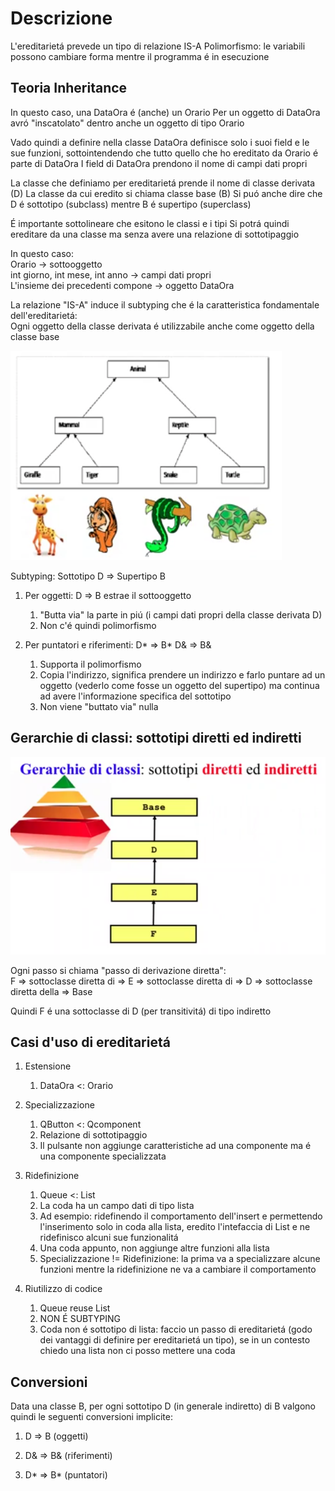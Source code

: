 # Descrizione

L'ereditarietá prevede un tipo di relazione IS-A
Polimorfismo: le variabili possono cambiare forma mentre il programma é in esecuzione

## Teoria Inheritance

In questo caso, una DataOra é (anche) un Orario
Per un oggetto di DataOra avró "inscatolato" dentro anche un oggetto di tipo Orario

Vado quindi a definire nella classe DataOra definisce solo i suoi field e le sue funzioni, sottointendendo che tutto quello che ho ereditato da Orario é parte di DataOra 
I field di DataOra prendono il nome di campi dati propri

La classe che definiamo per ereditarietá prende il nome di classe derivata (D)
La classe da cui eredito si chiama classe base (B)
Si puó anche dire che D é sottotipo (subclass) mentre B é supertipo (superclass)

É importante sottolineare che esitono le classi e i tipi
Si potrá quindi ereditare da una classe ma senza avere una relazione di sottotipaggio

In questo caso:  
Orario -> sottooggetto  
int giorno, int mese, int anno -> campi dati propri  
L'insieme dei precedenti compone -> oggetto DataOra  

La relazione "IS-A" induce il subtyping che é la caratteristica fondamentale dell'ereditarietá:  
Ogni oggetto della classe derivata é utilizzabile anche come oggetto della classe base

![Inheritance Animals](../../assets/inheritance_animals.png)

Subtyping: Sottotipo D => Supertipo B  
1. Per oggetti: D => B     estrae il sottooggetto
    1. "Butta via" la parte in piú (i campi dati propri della classe derivata D)
    2. Non c'é quindi polimorfismo

2. Per puntatori e riferimenti: D* => B*  D& => B&  
    1. Supporta il polimorfismo  
    2. Copia l'indirizzo, significa prendere un indirizzo e farlo puntare ad un oggetto   (vederlo come fosse un oggetto del supertipo) ma continua ad avere l'informazione specifica del sottotipo  
    3. Non viene "buttato via" nulla  

## Gerarchie di classi: sottotipi diretti ed indiretti

![Class hierarchies](../../assets/class_hierarchies.png)

Ogni passo si chiama "passo di derivazione diretta":  
F => sottoclasse diretta di => E => sottoclasse diretta di => D => sottoclasse diretta della => Base

Quindi F é una sottoclasse di D (per transitivitá) di tipo indiretto

## Casi d'uso di ereditarietá 

1. Estensione  
    1. DataOra <: Orario

2. Specializzazione  
    1. QButton <: Qcomponent  
    2. Relazione di sottotipaggio  
    3. Il pulsante non aggiunge caratteristiche ad una componente ma é una componente specializzata  

3. Ridefinizione  
    1. Queue <: List  
    2. La coda ha un campo dati di tipo lista  
    3. Ad esempio: ridefinendo il comportamento dell'insert e permettendo l'inserimento solo in coda alla lista, eredito l'intefaccia di List e ne ridefinisco alcuni sue funzionalitá  
    4. Una coda appunto, non aggiunge altre funzioni alla lista  
    5. Specializzazione != Ridefinizione: la prima va a specializzare alcune funzioni mentre la ridefinizione ne va a cambiare il comportamento  

4. Riutilizzo di codice  
    1. Queue reuse List  
    2. NON É SUBTYPING  
    3. Coda non é sottotipo di lista: faccio un passo di ereditarietá (godo dei vantaggi di definire per ereditarietá un tipo), se in un contesto chiedo una lista non ci posso mettere una coda  

## Conversioni

Data una classe B, per ogni sottotipo D (in generale indiretto) di B valgono quindi le seguenti conversioni implicite:  

1. D => B (oggetti)

2. D& => B& (riferimenti)

3. D* => B* (puntatori)